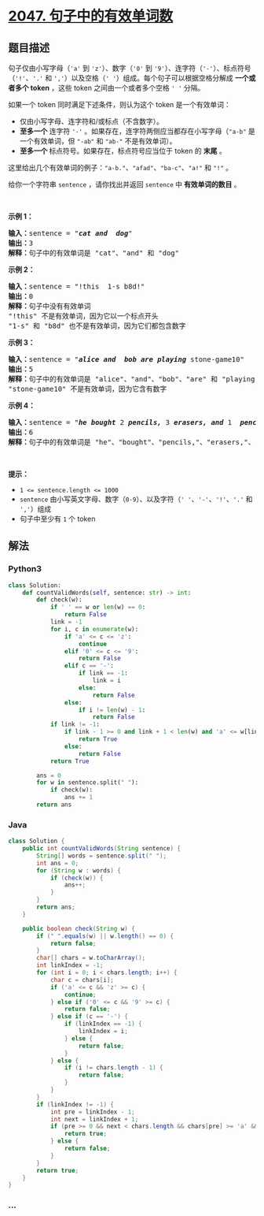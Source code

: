 # [2047. 句子中的有效单词数](https://leetcode-cn.com/problems/number-of-valid-words-in-a-sentence)

## 题目描述

<!-- 这里写题目描述 -->

<p>句子仅由小写字母（<code>'a'</code> 到 <code>'z'</code>）、数字（<code>'0'</code> 到 <code>'9'</code>）、连字符（<code>'-'</code>）、标点符号（<code>'!'</code>、<code>'.'</code> 和 <code>','</code>）以及空格（<code>' '</code>）组成。每个句子可以根据空格分解成 <strong>一个或者多个 token</strong> ，这些 token 之间由一个或者多个空格 <code>' '</code> 分隔。</p>

<p>如果一个 token 同时满足下述条件，则认为这个 token 是一个有效单词：</p>

<ul>
	<li>仅由小写字母、连字符和/或标点（不含数字）。</li>
	<li><strong>至多一个</strong> 连字符 <code>'-'</code> 。如果存在，连字符两侧应当都存在小写字母（<code>"a-b"</code> 是一个有效单词，但 <code>"-ab"</code> 和 <code>"ab-"</code> 不是有效单词）。</li>
	<li><strong>至多一个 </strong>标点符号。如果存在，标点符号应当位于 token 的 <strong>末尾</strong> 。</li>
</ul>

<p>这里给出几个有效单词的例子：<code>"a-b."</code>、<code>"afad"</code>、<code>"ba-c"</code>、<code>"a!"</code> 和 <code>"!"</code> 。</p>

<p>给你一个字符串 <code>sentence</code> ，请你找出并返回<em> </em><code>sentence</code> 中<strong> 有效单词的数目</strong> 。</p>

<p>&nbsp;</p>

<p><strong>示例 1：</strong></p>

<pre><strong>输入：</strong>sentence = "<em><strong>cat</strong></em> <em><strong>and</strong></em>  <em><strong>dog</strong></em>"
<strong>输出：</strong>3
<strong>解释：</strong>句子中的有效单词是 "cat"、"and" 和 "dog"
</pre>

<p><strong>示例 2：</strong></p>

<pre><strong>输入：</strong>sentence = "!this  1-s b8d!"
<strong>输出：</strong>0
<strong>解释：</strong>句子中没有有效单词
"!this" 不是有效单词，因为它以一个标点开头
"1-s" 和 "b8d" 也不是有效单词，因为它们都包含数字
</pre>

<p><strong>示例 3：</strong></p>

<pre><strong>输入：</strong>sentence = "<em><strong>alice</strong></em> <em><strong>and</strong></em>  <em><strong>bob</strong></em> <em><strong>are</strong></em> <em><strong>playing</strong></em> stone-game10"
<strong>输出：</strong>5
<strong>解释：</strong>句子中的有效单词是 "alice"、"and"、"bob"、"are" 和 "playing"
"stone-game10" 不是有效单词，因为它含有数字
</pre>

<p><strong>示例 4：</strong></p>

<pre><strong>输入：</strong>sentence = "<em><strong>he</strong></em> <em><strong>bought</strong></em> 2 <em><strong>pencils,</strong></em> 3 <em><strong>erasers,</strong></em> <em><strong>and</strong></em> 1  <em><strong>pencil-sharpener.</strong></em>"
<strong>输出：</strong>6
<strong>解释：</strong>句子中的有效单词是 "he"、"bought"、"pencils,"、"erasers,"、"and" 和 "pencil-sharpener."
</pre>

<p>&nbsp;</p>

<p><strong>提示：</strong></p>

<ul>
	<li><code>1 &lt;= sentence.length &lt;= 1000</code></li>
	<li><code>sentence</code> 由小写英文字母、数字（<code>0-9</code>）、以及字符（<code>' '</code>、<code>'-'</code>、<code>'!'</code>、<code>'.'</code> 和 <code>','</code>）组成</li>
	<li>句子中至少有 <code>1</code> 个 token</li>
</ul>


## 解法

<!-- 这里可写通用的实现逻辑 -->

<!-- tabs:start -->

### **Python3**

<!-- 这里可写当前语言的特殊实现逻辑 -->

```python
class Solution:
    def countValidWords(self, sentence: str) -> int:
        def check(w):
            if ' ' == w or len(w) == 0:
                return False
            link = -1
            for i, c in enumerate(w):
                if 'a' <= c <= 'z':
                    continue
                elif '0' <= c <= '9':
                    return False
                elif c == '-':
                    if link == -1:
                        link = i
                    else:
                        return False
                else:
                    if i != len(w) - 1:
                        return False
            if link != -1:
                if link - 1 >= 0 and link + 1 < len(w) and 'a' <= w[link + 1] <= 'z' and 'a' <= w[link - 1] <= 'z':
                    return True
                else:
                    return False
            return True

        ans = 0
        for w in sentence.split(" "):
            if check(w):
                ans += 1
        return ans
```

### **Java**

<!-- 这里可写当前语言的特殊实现逻辑 -->

```java
class Solution {
    public int countValidWords(String sentence) {
        String[] words = sentence.split(" ");
        int ans = 0;
        for (String w : words) {
            if (check(w)) {
                ans++;
            }
        }
        return ans;
    }

    public boolean check(String w) {
        if (" ".equals(w) || w.length() == 0) {
            return false;
        }
        char[] chars = w.toCharArray();
        int linkIndex = -1;
        for (int i = 0; i < chars.length; i++) {
            char c = chars[i];
            if ('a' <= c && 'z' >= c) {
                continue;
            } else if ('0' <= c && '9' >= c) {
                return false;
            } else if (c == '-') {
                if (linkIndex == -1) {
                    linkIndex = i;
                } else {
                    return false;
                }
            } else {
                if (i != chars.length - 1) {
                    return false;
                }
            }
        }
        if (linkIndex != -1) {
            int pre = linkIndex - 1;
            int next = linkIndex + 1;
            if (pre >= 0 && next < chars.length && chars[pre] >= 'a' && chars[pre] <= 'z' && chars[next] >= 'a' && chars[next] <= 'z') {
                return true;
            } else {
                return false;
            }
        }
        return true;
    }
}
```

### **...**

```

```

<!-- tabs:end -->
